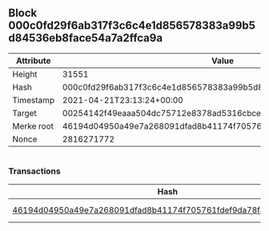 ## Block 000c0fd29f6ab317f3c6c4e1d856578383a99b5d84536eb8face54a7a2ffca9a

Attribute | Value
--- | ---
Height | 31551
Hash | 000c0fd29f6ab317f3c6c4e1d856578383a99b5d84536eb8face54a7a2ffca9a
Timestamp | 2021-04-21T23:13:24+00:00
Target | 00254142f49eaaa504dc75712e8378ad5316cbcead634704b3734b6271167cc4
Merke root | 46194d04950a49e7a268091dfad8b41174f705761fdef9da78fa18d1bf9a09c2
Nonce | 2816271772

```

```

### Transactions

Hash | Amount
--- | ---
[46194d04950a49e7a268091dfad8b41174f705761fdef9da78fa18d1bf9a09c2](46194d04950a49e7a268091dfad8b41174f705761fdef9da78fa18d1bf9a09c2.md) | 10.00000000 SKEPTI 
